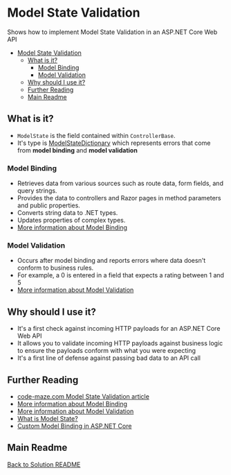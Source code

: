 ﻿# Model State Validation
Shows how to implement Model State Validation in an ASP.NET Core Web API

<!-- TOC -->
* [Model State Validation](#model-state-validation)
  * [What is it?](#what-is-it)
    * [Model Binding](#model-binding)
    * [Model Validation](#model-validation)
  * [Why should I use it?](#why-should-i-use-it)
  * [Further Reading](#further-reading)
  * [Main Readme](#main-readme)
<!-- TOC -->

## What is it?
- `ModelState` is the field contained within `ControllerBase`. 
- It's type is [ModelStateDictionary](https://docs.microsoft.com/en-us/dotnet/api/microsoft.aspnetcore.mvc.modelbinding.modelstatedictionary?view=aspnetcore-6.0) which represents errors that come from **model binding** and **model validation**
### Model Binding
- Retrieves data from various sources such as route data, form fields, and query strings.
- Provides the data to controllers and Razor pages in method parameters and public properties.
- Converts string data to .NET types.
- Updates properties of complex types.
- [More information about Model Binding](https://learn.microsoft.com/en-us/aspnet/core/mvc/models/model-binding?view=aspnetcore-8.0)
### Model Validation
- Occurs after model binding and reports errors where data doesn't conform to business rules. 
- For example, a 0 is entered in a field that expects a rating between 1 and 5
- [More information about Model Validation](https://learn.microsoft.com/en-us/aspnet/core/mvc/models/validation?view=aspnetcore-8.0)
## Why should I use it?
- It's a first check against incoming HTTP payloads for an ASP.NET Core Web API
- It allows you to validate incoming HTTP payloads against business logic to ensure the payloads conform with what you were expecting
- It's a first line of defense against passing bad data to an API call
## Further Reading
- [code-maze.com Model State Validation article](https://code-maze.com/aspnetcore-modelstate-validation-web-api/)
- [More information about Model Binding](https://learn.microsoft.com/en-us/aspnet/core/mvc/models/model-binding?view=aspnetcore-8.0)
- [More information about Model Validation](https://learn.microsoft.com/en-us/aspnet/core/mvc/models/validation?view=aspnetcore-8.0)
- [What is Model State?](https://learn.microsoft.com/en-us/aspnet/core/mvc/models/validation?view=aspnetcore-8.0#model-state)
- [Custom Model Binding in ASP.NET Core](https://learn.microsoft.com/en-us/aspnet/core/mvc/advanced/custom-model-binding?view=aspnetcore-8.0)
## Main Readme
[Back to Solution README](../README.md)
